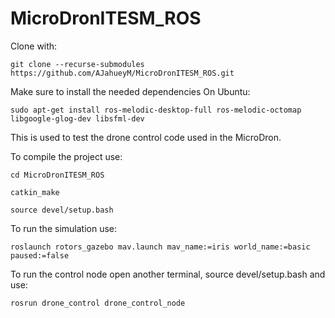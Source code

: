 # MicroDronITESM_ROS
Clone with:
```
git clone --recurse-submodules https://github.com/AJahueyM/MicroDronITESM_ROS.git
```
Make sure to install the needed dependencies
On Ubuntu: 
```
sudo apt-get install ros-melodic-desktop-full ros-melodic-octomap libgoogle-glog-dev libsfml-dev 
```

This is used to test the drone control code used in the MicroDron.

To compile the project use:
```
cd MicroDronITESM_ROS
```
```
catkin_make
```
```
source devel/setup.bash
```
To run the simulation use:
```
roslaunch rotors_gazebo mav.launch mav_name:=iris world_name:=basic paused:=false
```

To run the control node open another terminal, source devel/setup.bash and use:
```
rosrun drone_control drone_control_node
```
